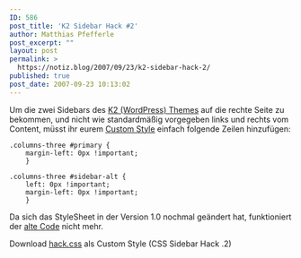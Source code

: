 ```yaml
---
ID: 586
post_title: 'K2 Sidebar Hack #2'
author: Matthias Pfefferle
post_excerpt: ""
layout: post
permalink: >
  https://notiz.blog/2007/09/23/k2-sidebar-hack-2/
published: true
post_date: 2007-09-23 10:13:02
---
```

<!-- wp:paragraph -->
<p>Um die zwei Sidebars des <a href="http://getk2.com/">K2 (WordPress) Themes</a> auf die rechte Seite zu bekommen, und nicht wie standardmäßig vorgegeben links und rechts vom Content, müsst ihr eurem <a href="http://k2.stikipad.com/docs/show/K2+Styles+and+Mods">Custom Style</a> einfach folgende Zeilen hinzufügen:</p>
<!-- /wp:paragraph -->

<!-- wp:code -->
<pre class="wp-block-code"><code>.columns-three #primary {
	margin-left: 0px !important;
	}
	
.columns-three #sidebar-alt {
	left: 0px !important;
	margin-left: 0px !important;
	}</code></pre>
<!-- /wp:code -->

<!-- wp:paragraph -->
<p>Da sich das StyleSheet in der Version 1.0 nochmal geändert hat, funktioniert der <a href="https://notiz.blog/2007/06/25/change-sidebar-order-in-the-new-three-column-k2/">alte Code</a> nicht mehr.
</p>
<!-- /wp:paragraph -->

<!-- wp:paragraph -->
<p>Download <a href="https://notiz.blog/wp-content/uploads/2007/10/hack.css">hack.css</a> als Custom Style (CSS Sidebar Hack .2)</p>
<!-- /wp:paragraph -->